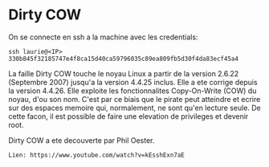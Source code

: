 # Dirty COW

On se connecte en ssh a la machine avec les credentials:
```
ssh laurie@<IP>
330b845f32185747e4f8ca15d40ca59796035c89ea809fb5d30f4da83ecf45a4
```

La faille Dirty COW touche le noyau Linux a partir de la version 2.6.22 (Septembre 2007) jusqu'a la version 4.4.25 inclus. Elle a ete corrige depuis la version 4.4.26.
Elle exploite les fonctionnalites Copy-On-Write (COW) du noyau, d'ou son nom. C'est par ce biais que le pirate peut atteindre et ecrire sur des espaces memoire qui, normalement, ne sont qu'en lecture seule. 
De cette facon, il est possible de faire une elevation de privileges et devenir root.

Dirty COW a ete decouverte par Phil Oester.
```
Lien: https://www.youtube.com/watch?v=kEsshExn7aE
```
